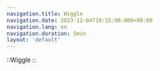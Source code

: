```yaml
---
navigation.title: Wiggle
navigation.date: 2023-12-04T16:15:00.000+08:00
navigation.lang: en
navigation.duration: 5min
layout: 'default'
---
```


::Wiggle
::
